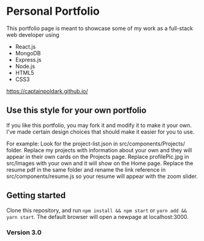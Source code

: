 
# Personal Portfolio

This portfolio page is meant to showcase some of my work as a full-stack web developer using

* React.js
* MongoDB
* Express.js
* Node.js
* HTML5
* CSS3

https://captainpoldark.github.io/

## Use this style for your own portfolio

If you like this portfolio, you may fork it and modify it to make it your own. I've made certain design choices that should make it easier for you to use.

For example: Look for the project-list.json in src/components/Projects/ folder. Replace my projects with information about your own and they will appear in their own cards on the Projects page. Replace profilePic.jpg in src/Images with your own and it will show on the Home page. Replace the resume pdf in the same folder and rename the link reference in src/components/resume.js so your resume will appear with the zoom slider.

## Getting started

Clone this repository, and run `npm install && npm start` or `yarn add && yarn start`. The default browser will open a newpage at localhost:3000.

### Version 3.0



